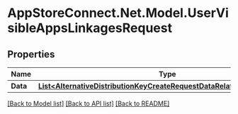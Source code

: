 # AppStoreConnect.Net.Model.UserVisibleAppsLinkagesRequest

## Properties

Name | Type | Description | Notes
------------ | ------------- | ------------- | -------------
**Data** | [**List&lt;AlternativeDistributionKeyCreateRequestDataRelationshipsAppData&gt;**](AlternativeDistributionKeyCreateRequestDataRelationshipsAppData.md) |  | 

[[Back to Model list]](../README.md#documentation-for-models) [[Back to API list]](../README.md#documentation-for-api-endpoints) [[Back to README]](../README.md)

